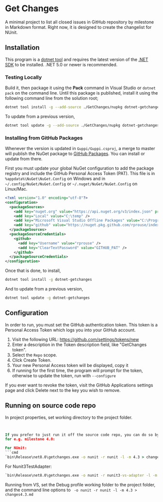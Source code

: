 # Get Changes

A minimal project to list all closed issues in GitHub repository by milestone in Markdown format. Right now, it is designed to create the changelist for NUnit.

## Installation

This program is a [dotnet tool](https://docs.microsoft.com/en-us/dotnet/core/tools/global-tools) and requires the latest version of
the [.NET SDK](https://dotnet.microsoft.com/download) to be installed. .NET 5.0 or newer is recommended.

### Testing Locally

Build it, then package it using the **Pack** command in Visual Studio or `dotnet pack`
on the command line. Until this package is published, install it using the following
command line from the solution root;

```sh
dotnet tool install -g --add-source ./GetChanges/nupkg dotnet-getchanges
```

To update from a previous version,

```sh
dotnet tool update -g --add-source ./GetChanges/nupkg dotnet-getchanges
```

### Installing from GitHub Packages

Whenever the version is updated in `Guppi/Guppi.csproj`, a merge to master will publish the NuGet package
to [GitHub Packages](https://github.com/rprouse?tab=packages). You can install or update from there.

First you must update your global NuGet configuration to add the package registry and include the GitHub Personal
Access Token (PAT). This file is in `%appdata%\NuGet\NuGet.Config` on Windows and in `~/.config/NuGet/NuGet.Config`
or `~/.nuget/NuGet/NuGet.Config` on Linux/Mac.

```xml
<?xml version="1.0" encoding="utf-8"?>
<configuration>
  <packageSources>
    <add key="nuget.org" value="https://api.nuget.org/v3/index.json" protocolVersion="3" />
    <add key="Local" value="C:\temp" />
    <add key="Microsoft Visual Studio Offline Packages" value="C:\Program Files (x86)\Microsoft SDKs\NuGetPackages\" />
    <add key="github" value="https://nuget.pkg.github.com/rprouse/index.json" />
  </packageSources>
  <packageSourceCredentials>
    <github>
      <add key="Username" value="rprouse" />
      <add key="ClearTextPassword" value="GITHUB_PAT" />
    </github>
  </packageSourceCredentials>
</configuration>
```

Once that is done, to install,

```sh
dotnet tool install -g dotnet-getchanges
```

And to update from a previous version,

```sh
dotnet tool update -g dotnet-getchanges
```

## Configuration ##

In order to run, you must set the GitHub authentication token. This token is a Personal Access Token which logs you into your GitHub account.

1. Visit the following URL: https://github.com/settings/tokens/new
2. Enter a description in the Token description field, like "GetChanges token".
3. Select the `Repo` scope.
4. Click Create Token.
5. Your new Personal Access token will be displayed, copy it
6. If running for the first time, the program will prompt for the token, otherwise to update the token, run with `--configure`

If you ever want to revoke the token, visit the GitHub Applications settings page and click Delete next to the key you wish to remove.

## Running on source code repo

In project properties, set working directory to the project folder. 
```cmd


If you prefer to just run it off the source code repo, you can do so by cloning the repo and running the following command line from the project folder,
for e.g. milestone 4.0:

For NUnit:
```cmd
`bin\Release\net8.0\getchanges.exe -o nunit -r nunit -l -m 4.3 > changes4.3.md`
```

For Nunit3TestAdapter:
```cmd
`bin\Release\net8.0\getchanges.exe -o nunit -r nunit3-vs-adapter -l -m 4.6 > nunit3-vs-adapter.changes4.6.md`
```

Running from VS, set the Debug profile working folder to the project folder, and the command line options to ` -o nunit -r nunit -l -m 4.3 > changes4.3.md`


